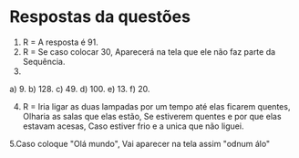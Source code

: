 # Respostas da questões

1. R = A resposta é 91.
2. R = Se caso colocar 30, Aparecerá na tela que ele não faz parte da Sequência.
3. 
a) 9.
b) 128.
c) 49.
d) 100.
e) 13.
f) 20.

4. R = Iria ligar as duas lampadas por um tempo até elas ficarem quentes, Olharia as salas que elas estão, Se estiverem quentes e por que elas estavam acesas, Caso estiver frio e a unica que não liguei.
   
5.Caso coloque "Olá mundo", Vai aparecer na tela assim "odnum álo"
